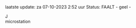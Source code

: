 laatste update: 
za 07-10-2023  2:52   uur 
Status: FAALT - geel - 
<div class="service R">J</div><div class="service Y">microstation</div>